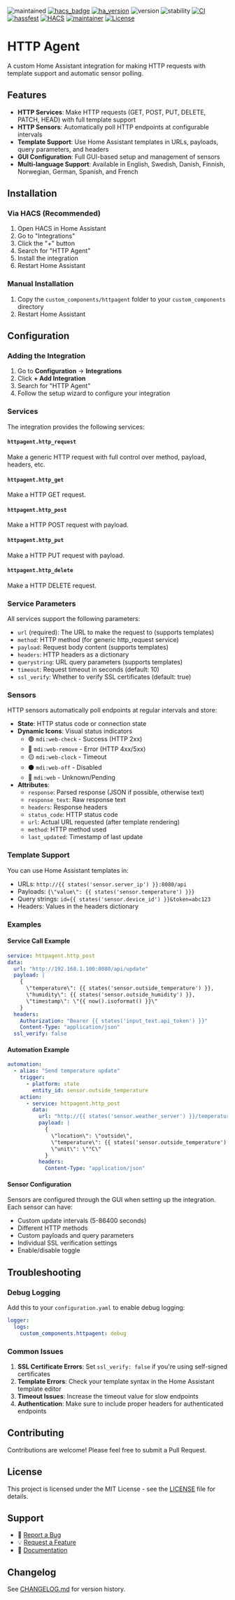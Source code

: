 ![maintained](https://img.shields.io/maintenance/yes/2025.svg)
[![hacs_badge](https://img.shields.io/badge/hacs-default-green.svg)](https://github.com/custom-components/hacs)
[![ha_version](https://img.shields.io/badge/home%20assistant-2024.10%2B-green.svg)](https://www.home-assistant.io)
![version](https://img.shields.io/badge/version-1.0.0-green.svg)
![stability](https://img.shields.io/badge/stability-stable-green.svg)
[![CI](https://github.com/DSorlov/httpAgent/workflows/CI/badge.svg)](https://github.com/DSorlov/httpAgent/actions/workflows/ci.yaml)
[![hassfest](https://github.com/DSorlov/httpAgent/workflows/Validate%20with%20hassfest/badge.svg)](https://github.com/DSorlov/httpAgent/actions/workflows/hassfest.yaml)
[![HACS](https://github.com/DSorlov/httpAgent/workflows/HACS%20Validation/badge.svg)](https://github.com/DSorlov/httpAgent/actions/workflows/hacs.yaml)
[![maintainer](https://img.shields.io/badge/maintainer-dsorlov-blue.svg)](https://github.com/DSorlov)
[![License](https://img.shields.io/badge/License-MIT-blue.svg)](https://opensource.org/licenses/MIT)

# HTTP Agent

A custom Home Assistant integration for making HTTP requests with template support and automatic sensor polling.

## Features

- **HTTP Services**: Make HTTP requests (GET, POST, PUT, DELETE, PATCH, HEAD) with full template support
- **HTTP Sensors**: Automatically poll HTTP endpoints at configurable intervals
- **Template Support**: Use Home Assistant templates in URLs, payloads, query parameters, and headers
- **GUI Configuration**: Full GUI-based setup and management of sensors
- **Multi-language Support**: Available in English, Swedish, Danish, Finnish, Norwegian, German, Spanish, and French

## Installation

### Via HACS (Recommended)

1. Open HACS in Home Assistant
2. Go to "Integrations"
3. Click the "+" button
4. Search for "HTTP Agent"
5. Install the integration
6. Restart Home Assistant

### Manual Installation

1. Copy the `custom_components/httpagent` folder to your `custom_components` directory
2. Restart Home Assistant

## Configuration

### Adding the Integration

1. Go to **Configuration** → **Integrations**
2. Click **+ Add Integration**
3. Search for "HTTP Agent"
4. Follow the setup wizard to configure your integration

### Services

The integration provides the following services:

#### `httpagent.http_request`
Make a generic HTTP request with full control over method, payload, headers, etc.

#### `httpagent.http_get`
Make a HTTP GET request.

#### `httpagent.http_post`
Make a HTTP POST request with payload.

#### `httpagent.http_put`
Make a HTTP PUT request with payload.

#### `httpagent.http_delete`
Make a HTTP DELETE request.

### Service Parameters

All services support the following parameters:

- `url` (required): The URL to make the request to (supports templates)
- `method`: HTTP method (for generic http_request service)
- `payload`: Request body content (supports templates)
- `headers`: HTTP headers as a dictionary
- `querystring`: URL query parameters (supports templates)
- `timeout`: Request timeout in seconds (default: 10)
- `ssl_verify`: Whether to verify SSL certificates (default: true)

### Sensors

HTTP sensors automatically poll endpoints at regular intervals and store:

- **State**: HTTP status code or connection state
- **Dynamic Icons**: Visual status indicators
  - 🟢 `mdi:web-check` - Success (HTTP 2xx)
  - 🔴 `mdi:web-remove` - Error (HTTP 4xx/5xx)
  - 🟡 `mdi:web-clock` - Timeout
  - ⚫ `mdi:web-off` - Disabled
  - 🔵 `mdi:web` - Unknown/Pending
- **Attributes**:
  - `response`: Parsed response (JSON if possible, otherwise text)
  - `response_text`: Raw response text
  - `headers`: Response headers
  - `status_code`: HTTP status code
  - `url`: Actual URL requested (after template rendering)
  - `method`: HTTP method used
  - `last_updated`: Timestamp of last update

### Template Support

You can use Home Assistant templates in:
- URLs: `http://{{ states('sensor.server_ip') }}:8080/api`
- Payloads: `{\"value\": {{ states('sensor.temperature') }}}`
- Query strings: `id={{ states('sensor.device_id') }}&token=abc123`
- Headers: Values in the headers dictionary

### Examples

#### Service Call Example

```yaml
service: httpagent.http_post
data:
  url: "http://192.168.1.100:8080/api/update"
  payload: |
    {
      \"temperature\": {{ states('sensor.outside_temperature') }},
      \"humidity\": {{ states('sensor.outside_humidity') }},
      \"timestamp\": \"{{ now().isoformat() }}\"
    }
  headers:
    Authorization: "Bearer {{ states('input_text.api_token') }}"
    Content-Type: "application/json"
  ssl_verify: false
```

#### Automation Example

```yaml
automation:
  - alias: "Send temperature update"
    trigger:
      - platform: state
        entity_id: sensor.outside_temperature
    action:
      - service: httpagent.http_post
        data:
          url: "http://{{ states('sensor.weather_server') }}/temperature"
          payload: |
            {
              \"location\": \"outside\",
              \"temperature\": {{ states('sensor.outside_temperature') }},
              \"unit\": \"°C\"
            }
          headers:
            Content-Type: "application/json"
```

#### Sensor Configuration

Sensors are configured through the GUI when setting up the integration. Each sensor can have:

- Custom update intervals (5-86400 seconds)
- Different HTTP methods
- Custom payloads and query parameters
- Individual SSL verification settings
- Enable/disable toggle

## Troubleshooting

### Debug Logging

Add this to your `configuration.yaml` to enable debug logging:

```yaml
logger:
  logs:
    custom_components.httpagent: debug
```

### Common Issues

1. **SSL Certificate Errors**: Set `ssl_verify: false` if you're using self-signed certificates
2. **Template Errors**: Check your template syntax in the Home Assistant template editor
3. **Timeout Issues**: Increase the timeout value for slow endpoints
4. **Authentication**: Make sure to include proper headers for authenticated endpoints

## Contributing

Contributions are welcome! Please feel free to submit a Pull Request.

## License

This project is licensed under the MIT License - see the [LICENSE](LICENSE) file for details.

## Support

- :bug: [Report a Bug](https://github.com/dsorlov/snmpPrinter/issues)
- :bulb: [Request a Feature](https://github.com/dsorlov/snmpPrinter/issues)
- :book: [Documentation](https://github.com/dsorlov/snmpPrinter)

## Changelog

See [CHANGELOG.md](CHANGELOG.md) for version history.
